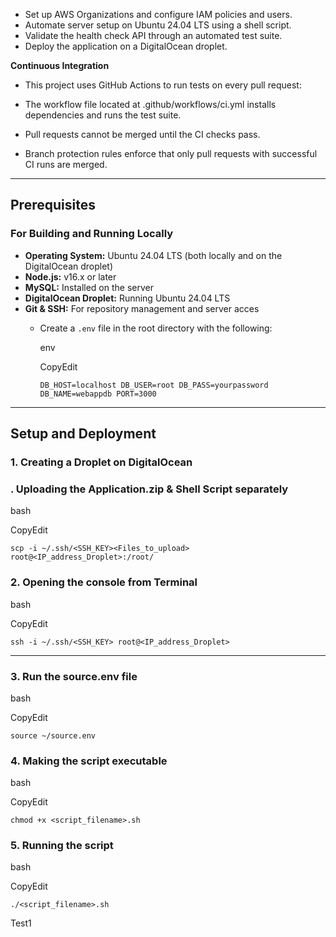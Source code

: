 - Set up AWS Organizations and configure IAM policies and users.
- Automate server setup on Ubuntu 24.04 LTS using a shell script.
- Validate the health check API through an automated test suite.
- Deploy the application on a DigitalOcean droplet.

**Continuous Integration**

- This project uses GitHub Actions to run tests on every pull request:

- The workflow file located at .github/workflows/ci.yml installs dependencies and runs the test suite.
- Pull requests cannot be merged until the CI checks pass.
- Branch protection rules enforce that only pull requests with successful CI runs are merged.

* * * * *

**Prerequisites**
-----------------

### **For Building and Running Locally**

- **Operating System:** Ubuntu 24.04 LTS (both locally and on the DigitalOcean droplet)
- **Node.js:** v16.x or later
- **MySQL:** Installed on the server
- **DigitalOcean Droplet:** Running Ubuntu 24.04 LTS
- **Git & SSH:** For repository management and server acces
    -   Create a `.env` file in the root directory with the following:

        env

        CopyEdit

        `DB_HOST=localhost
        DB_USER=root
        DB_PASS=yourpassword
        DB_NAME=webappdb
        PORT=3000`

* * * * *

**Setup and Deployment**
------------------------

### **1\. Creating a Droplet on DigitalOcean**

### **\. Uploading the Application.zip & Shell Script separately**

bash

CopyEdit

`scp -i ~/.ssh/<SSH_KEY><Files_to_upload> root@<IP_address_Droplet>:/root/`

### **2\. Opening the console from Terminal**

bash

CopyEdit

`ssh -i ~/.ssh/<SSH_KEY> root@<IP_address_Droplet>`

* * * * *

### **3\. Run the source.env file**

bash

CopyEdit

`source ~/source.env`

### **4\. Making the script executable**

bash

CopyEdit

`chmod +x <script_filename>.sh`

### **5\. Running the script**

bash

CopyEdit

`./<script_filename>.sh`

Test1